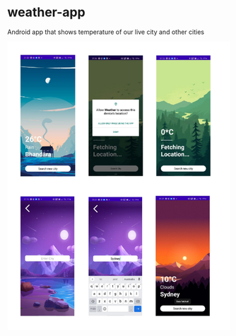 # weather-app
Android app that shows temperature of our live city and other cities

![readme](https://github.com/snktt/weather-app/blob/main/screenshots/readme.jpg)

